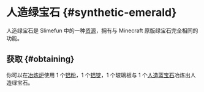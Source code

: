 # 人造绿宝石 {#synthetic-emerald}

人造绿宝石是 Slimefun 中的一种[资源](/Resources)，拥有与 Minecraft 原版绿宝石完全相同的功能。

## 获取 {#obtaining}

你可以在[冶炼炉](/Smeltery)使用 1 个[铝粉](/Dusts)，1 个[铝锭](/Ingots)，1 个玻璃板与 1 个[人造蓝宝石](/Synthetic-Sapphire)冶炼出人造绿宝石。
